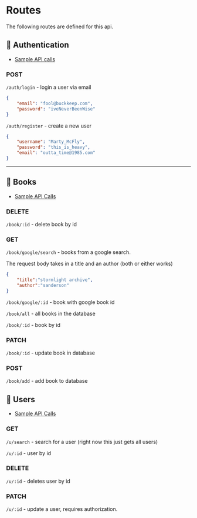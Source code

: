 # Routes

The following routes are defined for this api.

## 👤 Authentication

- [Sample API calls](../src/authentication/auth.rest)

### POST

`/auth/login` - login a user via email

```json
{
    "email": "fool@buckkeep.com",
    "password": "iveNeverBeenWise"
}
```

`/auth/register` - create a new user

```json
{
    "username": "Marty_McFly",
    "password": "this_is_heavy",
    "email": "outta_time@1985.com"
}
```

---

## 📖 Books

- [Sample API Calls](../src/books/books.rest)

### DELETE

`/book/:id` - delete book by id

### GET

`/book/google/search` - books from a google search.

The request body takes in a title and an author (both or either works)

```json
{
	"title":"stormlight archive",
	"author":"sanderson"
}
```

`/book/google/:id` - book with google book id

`/book/all` - all books in the database

`/book/:id` - book by id

### PATCH

`/book/:id` - update book in database

### POST

`/book/add` - add book to database

## 🙆 Users

- [Sample API Calls](../src/users/users.rest)

### GET

`/u/search` - search for a user (right now this just gets all users)

`/u/:id` - user by id

### DELETE

`/u/:id` - deletes user by id

### PATCH

`/u/:id` - update a user, requires authorization.
